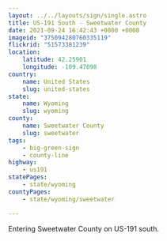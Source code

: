 ```yaml
---
layout: ../../layouts/sign/single.astro
title: US-191 South - Sweetwater County
date: 2021-09-24 16:42:43 +0000 +0000
imageid: "375094280760335119"
flickrid: "51573381239"
location:
    latitude: 42.25901
    longitude: -109.47098
country:
    name: United States
    slug: united-states
state:
    name: Wyoming
    slug: wyoming
county:
    name: Sweetwater County
    slug: sweetwater
tags:
    - big-green-sign
    - county-line
highway:
    - us191
statePages:
    - state/wyoming
countyPages:
    - state/wyoming/sweetwater

---
```

Entering Sweetwater County on US-191 south.